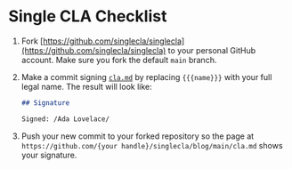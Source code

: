 # Single CLA Checklist

1.  Fork [https://github.com/singlecla/singlecla](https://github.com/singlecla/singlecla) to your personal GitHub account.  Make sure you fork the default `main` branch.

2.  Make a commit signing [`cla.md`](./cla.md) by replacing `{{{name}}}` with your full legal name.  The result will look like:

    ```markdown
    ## Signature

    Signed: /Ada Lovelace/
    ```

3.  Push your new commit to your forked repository so the page at `https://github.com/{your handle}/singlecla/blog/main/cla.md` shows your signature.
